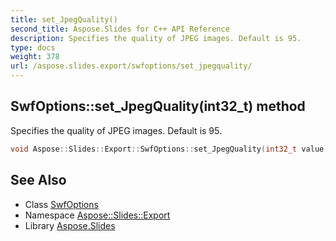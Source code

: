 ```yaml
---
title: set_JpegQuality()
second_title: Aspose.Slides for C++ API Reference
description: Specifies the quality of JPEG images. Default is 95.
type: docs
weight: 378
url: /aspose.slides.export/swfoptions/set_jpegquality/
---
```

## SwfOptions::set_JpegQuality(int32_t) method


Specifies the quality of JPEG images. Default is 95.

```cpp
void Aspose::Slides::Export::SwfOptions::set_JpegQuality(int32_t value) override
```

## See Also

* Class [SwfOptions](../)
* Namespace [Aspose::Slides::Export](../../)
* Library [Aspose.Slides](../../../)